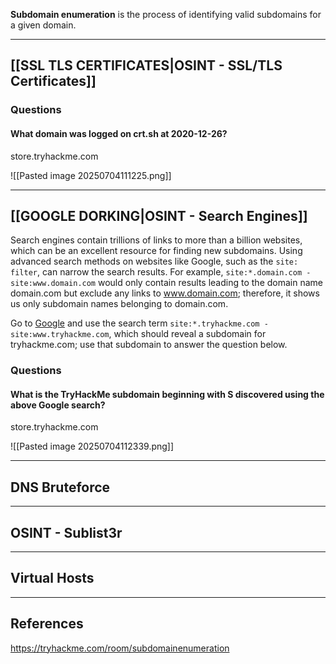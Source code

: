 **Subdomain enumeration** is the process of identifying valid subdomains for a given domain.

---

## [[SSL TLS CERTIFICATES|OSINT - SSL/TLS Certificates]]

### Questions

#### What domain was logged on crt.sh at 2020-12-26?
store.tryhackme.com

![[Pasted image 20250704111225.png]]

---

## [[GOOGLE DORKING|OSINT - Search Engines]]

Search engines contain trillions of links to more than a billion websites, which can be an excellent resource for finding new subdomains. Using advanced search methods on websites like Google, such as the `site: filter`, can narrow the search results. For example, `site:*.domain.com -site:www.domain.com` would only contain results leading to the domain name domain.com but exclude any links to www.domain.com; therefore, it shows us only subdomain names belonging to domain.com.

Go to [Google](https://tryhackme.com/room/google.com) and use the search term `site:*.tryhackme.com -site:www.tryhackme.com`, which should reveal a subdomain for tryhackme.com; use that subdomain to answer the question below.

### Questions

#### What is the TryHackMe subdomain beginning with **S** discovered using the above Google search?
store.tryhackme.com

![[Pasted image 20250704112339.png]]

---

## DNS Bruteforce

---

## OSINT - Sublist3r

---

## Virtual Hosts

---

## References

https://tryhackme.com/room/subdomainenumeration